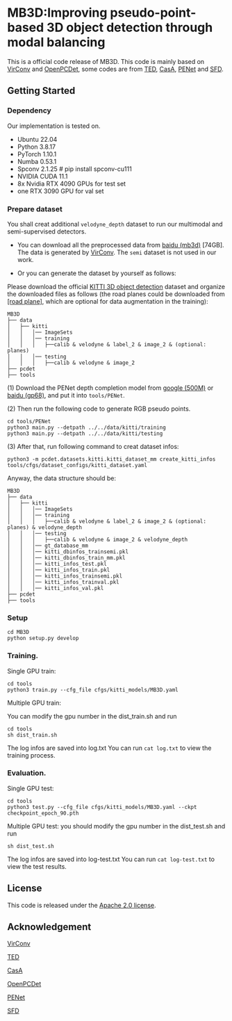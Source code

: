 
# MB3D:Improving pseudo-point-based 3D object detection through modal balancing
This is a official code release of MB3D. 
This code is mainly based on [VirConv](https://arxiv.org/abs/2303.02314) and [OpenPCDet](https://github.com/open-mmlab/OpenPCDet), some codes are from [TED](https://github.com/hailanyi/TED), 
[CasA](https://github.com/hailanyi/CasA), [PENet](https://github.com/JUGGHM/PENet_ICRA2021) and [SFD](https://github.com/LittlePey/SFD).


## Getting Started
### Dependency
Our implementation is tested on.

+ Ubuntu 22.04
+ Python 3.8.17
+ PyTorch 1.10.1
+ Numba 0.53.1
+ Spconv 2.1.25 # pip install spconv-cu111
+ NVIDIA CUDA 11.1 
+ 8x Nvidia RTX 4090 GPUs for test set 
+ one RTX 3090 GPU for val set


### Prepare dataset

You shall creat additional ```velodyne_depth``` dataset to run our multimodal and semi-supervised detectors.

* You can download all the preprocessed data from
[baidu (mb3d)](https://pan.baidu.com/s/1z4Lgn4vD9Ui-0ZPignYWsQ?pwd=mb3d) \[74GB\]. The data is generated by [VirConv](https://arxiv.org/abs/2303.02314).
The ```semi``` dataset is not used in our work.

* Or you can generate the dataset by yourself as follows:

Please download the official [KITTI 3D object detection](http://www.cvlibs.net/datasets/kitti/eval_object.php?obj_benchmark=3d) 
dataset and organize the downloaded files as follows (the road planes could be downloaded 
from [[road plane]](https://drive.google.com/file/d/1d5mq0RXRnvHPVeKx6Q612z0YRO1t2wAp/view?usp=sharing), 
which are optional for data augmentation in the training):

```
MB3D
├── data
│   ├── kitti
│   │   │── ImageSets
│   │   │── training
│   │   │   ├──calib & velodyne & label_2 & image_2 & (optional: planes)
│   │   │── testing
│   │   │   ├──calib & velodyne & image_2
├── pcdet
├── tools
```

(1) Download the PENet depth completion model from [google (500M)](https://drive.google.com/file/d/1RDdKlKJcas-G5OA49x8OoqcUDiYYZgeM/view?usp=sharing) or [baidu (gp68)](https://pan.baidu.com/s/1tBVuqvBZ0ns79ARmNpgwWw), and put it into ```tools/PENet```.

(2) Then run the following code to generate RGB pseudo points.

```
cd tools/PENet
python3 main.py --detpath ../../data/kitti/training
python3 main.py --detpath ../../data/kitti/testing
```
(3) After that, run following command to creat dataset infos:
```
python3 -m pcdet.datasets.kitti.kitti_dataset_mm create_kitti_infos tools/cfgs/dataset_configs/kitti_dataset.yaml
```
Anyway, the data structure should be: 
```
MB3D
├── data
│   ├── kitti
│   │   │── ImageSets
│   │   │── training
│   │   │   ├──calib & velodyne & label_2 & image_2 & (optional: planes) & velodyne_depth
│   │   │── testing
│   │   │   ├──calib & velodyne & image_2 & velodyne_depth
│   │   │── gt_database_mm
│   │   │── kitti_dbinfos_trainsemi.pkl
│   │   │── kitti_dbinfos_train_mm.pkl
│   │   │── kitti_infos_test.pkl
│   │   │── kitti_infos_train.pkl
│   │   │── kitti_infos_trainsemi.pkl
│   │   │── kitti_infos_trainval.pkl
│   │   │── kitti_infos_val.pkl
├── pcdet
├── tools
```

### Setup

```
cd MB3D
python setup.py develop
```

### Training.

Single GPU train:
```
cd tools
python3 train.py --cfg_file cfgs/kitti_models/MB3D.yaml
```

Multiple GPU train: 

You can modify the gpu number in the dist_train.sh and run
```
cd tools
sh dist_train.sh
```
The log infos are saved into log.txt
You can run ```cat log.txt``` to view the training process.

### Evaluation.

Single GPU test:

```
cd tools
python3 test.py --cfg_file cfgs/kitti_models/MB3D.yaml --ckpt checkpoint_epoch_90.pth
```

Multiple GPU test: you should modify the gpu number in the dist_test.sh and run
```
sh dist_test.sh 
```
The log infos are saved into log-test.txt
You can run ```cat log-test.txt``` to view the test results.
## License

This code is released under the [Apache 2.0 license](LICENSE).

## Acknowledgement
[VirConv](https://arxiv.org/abs/2303.02314)

[TED](https://github.com/hailanyi/TED)

[CasA](https://github.com/hailanyi/CasA)

[OpenPCDet](https://github.com/open-mmlab/OpenPCDet)

[PENet](https://github.com/JUGGHM/PENet_ICRA2021)

[SFD](https://github.com/LittlePey/SFD)




